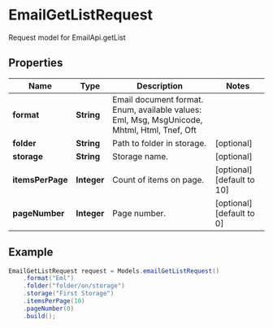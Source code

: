 # EmailGetListRequest

Request model for EmailApi.getList

## Properties

Name | Type | Description | Notes
---- | ---- | ----------- | -----
**format** | **String**| Email document format. Enum, available values: Eml, Msg, MsgUnicode, Mhtml, Html, Tnef, Oft |
**folder** | **String**| Path to folder in storage. | [optional]
**storage** | **String**| Storage name. | [optional]
**itemsPerPage** | **Integer**| Count of items on page. | [optional] [default to 10]
**pageNumber** | **Integer**| Page number. | [optional] [default to 0]

## Example
```java
EmailGetListRequest request = Models.emailGetListRequest()
    .format("Eml")
    .folder("folder/on/storage")
    .storage("First Storage")
    .itemsPerPage(10)
    .pageNumber(0)
    .build();
```

